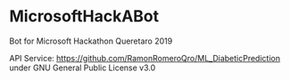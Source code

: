 # MicrosoftHackABot
Bot for Microsoft Hackathon Queretaro 2019

API Service: https://github.com/RamonRomeroQro/ML_DiabeticPrediction under GNU General Public License v3.0
